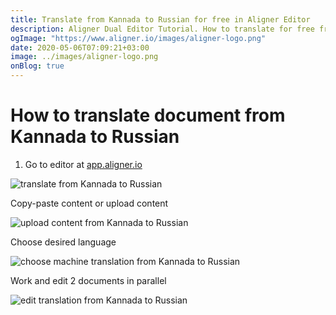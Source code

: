 ```yaml
---
title: Translate from Kannada to Russian for free in Aligner Editor
description: Aligner Dual Editor Tutorial. How to translate for free from Kannada to Russian. Aligner is multilingual document management platform. 
ogImage: "https://www.aligner.io/images/aligner-logo.png"
date: 2020-05-06T07:09:21+03:00
image: ../images/aligner-logo.png
onBlog: true
---
```


# How to translate document from Kannada to Russian

1. Go to editor at [app.aligner.io](https://app.aligner.io "Aligner App web page")

![translate from Kannada to Russian](../aligner-blank-editor.png "translate from Kannada to Russian")

Copy-paste content or upload content

![upload content from Kannada to Russian](../aligner-uploaded-document.png "upload content from Kannada to Russian")

Choose desired language

![choose machine translation from Kannada to Russian](../aligner-language-dropdown.png "choose machine translation from Kannada to Russian")

Work and edit 2 documents in parallel

![edit translation from Kannada to Russian](../aligner-double-sitded-editor.png "edit translation from Kannada to Russian")

